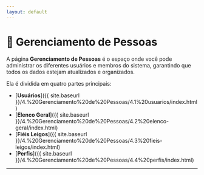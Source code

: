 ```yaml
---
layout: default
---
```


# 📌 Gerenciamento de Pessoas

A página **Gerenciamento de Pessoas** é o espaço onde você pode administrar os diferentes usuários e membros do sistema, garantindo que todos os dados estejam atualizados e organizados.

Ela é dividida em quatro partes principais:

- [**Usuários**]({{ site.baseurl }}/4.%20Gerenciamento%20de%20Pessoas/4.1%20usuarios/index.html)  
- [**Elenco Geral**]({{ site.baseurl }}/4.%20Gerenciamento%20de%20Pessoas/4.2%20elenco-geral/index.html)  
- [**Fiéis Leigos**]({{ site.baseurl }}/4.%20Gerenciamento%20de%20Pessoas/4.3%20fieis-leigos/index.html)  
- [**Perfis**]({{ site.baseurl }}/4.%20Gerenciamento%20de%20Pessoas/4.4%20perfis/index.html)

---